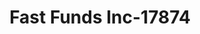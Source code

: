 ---
f_zip-code: 41143
f_state-code: KY
title: Fast Funds Inc-17874
f_phone: 606-474-2274
f_city-only: Grayson
f_address: 301 South Carol Malone Boulevard Grayson
f_location-unique-id: '17874'
slug: fast-funds-inc-17874
updated-on: '2024-05-30T13:46:58.046Z'
created-on: '2024-05-30T13:36:59.803Z'
published-on: '2024-05-30T13:54:32.469Z'
f_city-state: cms/city/grayson-ky.md
f_company: cms/company/fast-funds-inc.md
f_state: cms/state/kentucky.md
layout: '[payday-loan].html'
tags: payday-loan
---